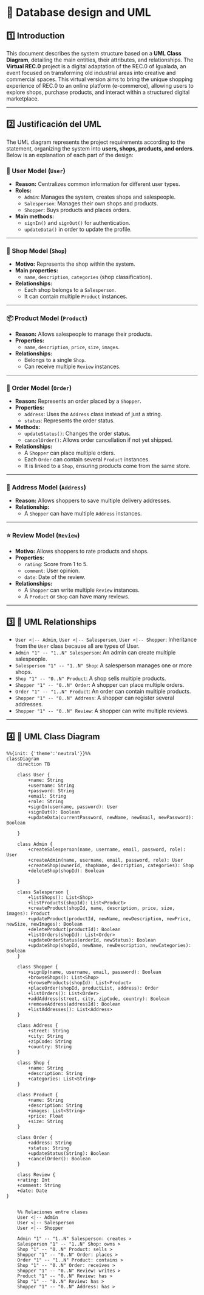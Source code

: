 # 📜 Database design and UML

## 1️⃣ Introduction 
This document describes the system structure based on a **UML Class Diagram**, detailing the main entities, their attributes, and relationships. The **Virtual REC.0** project is a digital adaptation of the REC.0 of Igualada, an event focused on transforming old industrial areas into creative and commercial spaces. This virtual version aims to bring the unique shopping experience of REC.0 to an online platform (e-commerce), allowing users to explore shops, purchase products, and interact within a structured digital marketplace.

---

## 2️⃣ Justificación del UML  
The UML diagram represents the project requirements according to the statement, organizing the system into **users, shops, products, and orders**. Below is an explanation of each part of the design:

### **👤 User Model (`User`)**  
- **Reason:** Centralizes common information for different user types. 
- **Roles:**  
  - `Admin`: Manages the system, creates shops and salespeople.  
  - `Salesperson`: Manages their own shops and products.
  - `Shopper`: Buys products and places orders.  
- **Main methods:**  
  - `signIn()` and `signOut()` for authentication.  
  - `updateData()` in order to update the profile.  

---

### **🏪 Shop Model (`Shop`)**  
- **Motivo:** Represents the shop within the system. 
- **Main properties:**  
  - `name`, `description`, `categories` (shop classification).  
- **Relationships:**  
  - Each shop belongs to a `Salesperson`.  
  - It can contain multiple `Product` instances.  

---

### **📦 Product Model (`Product`)**  
- **Reason:** Allows salespeople to manage their products. 
- **Properties:**  
  - `name`, `description`, `price`, `size`, `images`.  
- **Relationships:**  
  - Belongs to a single `Shop`.  
  - Can receive multiple `Review` instances.  

---

### **📜 Order Model (`Order`)**  
- **Reason:** Represents an order placed by a `Shopper`.  
- **Properties:**  
  - `address`: Uses the `Address` class instead of just a string.  
  - `status`: Represents the order status.  
- **Methods:**  
  - `updateStatus()`: Changes the order status.
  - `cancelOrder()`: Allows order cancellation if not yet shipped. 
- **Relationships:**  
  - A `Shopper` can place multiple orders.  
  - Each `Order` can contain several `Product` instances.  
  - It is linked to a `Shop`, ensuring products come from the same store.  

---

### **📍 Address Model (`Address`)**  
- **Reason:** Allows shoppers to save multiple delivery addresses. 
- **Relationship:**  
  - A `Shopper` can have multiple `Address` instances.  

---

### **⭐ Review Model (`Review`)**  
- **Motivo:** Allows shoppers to rate products and shops. 
- **Properties:**  
  - `rating`: Score from 1 to 5.  
  - `comment`: User opinion.  
  - `date`: Date of the review.  
- **Relationships:**  
  - A `Shopper` can write multiple `Review` instances.  
  - A `Product` or `Shop` can have many reviews.  

---

## 3️⃣ 📌 UML Relationships
- `User <|-- Admin`, `User <|-- Salesperson`, `User <|-- Shopper`: Inheritance from the `User` class because all are types of User.  
- `Admin "1" -- "1..N" Salesperson`: An admin can create multiple salespeople. 
- `Salesperson "1" -- "1..N" Shop`: A salesperson manages one or more shops.
- `Shop "1" -- "0..N" Product`: A shop sells multiple products.
- `Shopper "1" -- "0..N" Order`: A shopper can place multiple orders.
- `Order "1" -- "1..N" Product`: An order can contain multiple products.
- `Shopper "1" -- "0..N" Address`: A shopper can register several addresses.
- `Shopper "1" -- "0..N" Review`: A shopper can write multiple reviews.

---

## 4️⃣ 🔹 UML Class Diagram
```mermaid
%%{init: {'theme':'neutral'}}%%
classDiagram
    direction TB
    
    class User {
        +name: String
        +username: String
        +password: String
        +email: String
        +role: String
        +signIn(username, password): User
        +signOut(): Boolean
        +updateData(currentPassword, newName, newEmail, newPassword): Boolean

    }
    
    class Admin {
        +createSalesperson(name, username, email, password, role): User
        +createAdmin(name, username, email, password, role): User
        +createShop(ownerId, shopName, description, categories): Shop
        +deleteShop(shopId): Boolean

    }
    
    class Salesperson {
        +listShops(): List<Shop>
        +listProducts(shopId): List<Product>
        +createProduct(shopId, name, description, price, size, images): Product
        +updateProduct(productId, newName, newDescription, newPrice, newSize, newImages): Boolean
        +deleteProduct(productId): Boolean
        +listOrders(shopId): List<Order>
        +updateOrderStatus(orderId, newStatus): Boolean
        +updateShop(shopId, newName, newDescription, newCategories): Boolean
    }
    
    class Shopper {
        +signUp(name, username, email, password): Boolean
        +browseShops(): List<Shop>
        +browseProducts(shopId): List<Product>
        +placeOrder(shopId, productList, address): Order
        +listOrders(): List<Order>
        +addAddress(street, city, zipCode, country): Boolean
        +removeAddress(addressId): Boolean
        +listAddresses(): List<Address>
    }

    class Address {
        +street: String
        +city: String
        +zipCode: String
        +country: String
    }

    class Shop {
        +name: String
        +description: String
        +categories: List<String>
    }

    class Product {
        +name: String
        +description: String
        +images: List<String>
        +price: Float
        +size: String
    }

    class Order {
        +address: String
        +status: String
        +updateStatus(String): Boolean
        +cancelOrder(): Boolean
    }

    class Review {
    +rating: Int
    +comment: String
    +date: Date
}

    
    %% Relaciones entre clases
    User <|-- Admin
    User <|-- Salesperson
    User <|-- Shopper

    Admin "1" -- "1..N" Salesperson: creates >
    Salesperson "1" -- "1..N" Shop: owns >
    Shop "1" -- "0..N" Product: sells >
    Shopper "1" -- "0..N" Order: places >
    Order "1" -- "1..N" Product: contains >
    Shop "1" -- "0..N" Order: receives >
    Shopper "1" -- "0..N" Review: writes >
    Product "1" -- "0..N" Review: has >
    Shop "1" -- "0..N" Review: has >
    Shopper "1" -- "0..N" Address: has >
```

